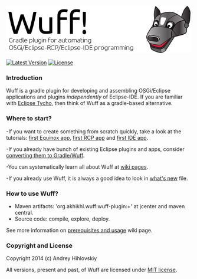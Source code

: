 ![Wuff logo](media/logo.png "Wuff logo")

[![Latest Version](http://img.shields.io/badge/latest_version-0.0.4-blue.svg)](https://github.com/akhikhl/gretty/tree/v0.0.4) [![License](http://img.shields.io/badge/license-MIT-ff69b4.svg)](#copyright-and-license)

### Introduction

Wuff is a gradle plugin for developing and assembling OSGi/Eclipse applications and plugins *independently* of Eclipse-IDE. If you are familiar with [Eclipse Tycho](https://www.eclipse.org/tycho/), then think of Wuff as a gradle-based alternative.

### Where to start?

-If you want to create something from scratch quickly, take a look at the tutorials: 
[first Equinox app](../../wiki/Create-first-Equinox-app), [first RCP app](../../wiki/Create-first-RCP-app) and [first IDE app](../../wiki/Create-first-IDE-app).

-If you already have bunch of existing Eclipse plugins and apps, consider [converting them to Gradle/Wuff](../../wiki/Convert-existing-Eclipse-plugins-and-apps-to-Gradle).

-You can systematically learn all about Wuff at [wiki pages](../../wiki).

-If you already use Wuff, it is always a good idea to look in [what's new](whatsnew.md) file.

### How to use Wuff?

- Maven artifacts: 'org.akhikhl.wuff:wuff-plugin:+' at jcenter and maven central.
- Source code: compile, explore, deploy.

See more information on [prerequisites and usage](../../wiki/Prerequisites-and-usage) wiki page.

### Copyright and License

Copyright 2014 (c) Andrey Hihlovskiy

All versions, present and past, of Wuff are licensed under [MIT license](LICENSE).
